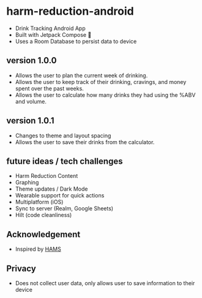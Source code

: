 # harm-reduction-android
* Drink Tracking Android App
* Built with Jetpack Compose 🚀
* Uses a Room Database to persist data to device
## version 1.0.0
* Allows the user to plan the current week of drinking.
* Allows the user to keep track of their drinking, cravings, and money spent over the past weeks.
* Allows the user to calculate how many drinks they had using the %ABV and volume.
## version 1.0.1
* Changes to theme and layout spacing
* Allows the user to save their drinks from the calculator.
## future ideas / tech challenges
* Harm Reduction Content
* Graphing
* Theme updates / Dark Mode
* Wearable support for quick actions
* Multiplatform (iOS)
* Sync to server (Realm, Google Sheets)
* Hilt (code cleanliness)
## Acknowledgement
* Inspired by [HAMS](http://hams.cc/)
## Privacy
* Does not collect user data, only allows user to save information to their device
